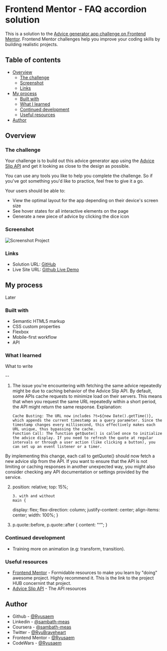 # Frontend Mentor - FAQ accordion solution

This is a solution to the [Advice generator app challenge on Frontend Mentor](https://www.frontendmentor.io/challenges/advice-generator-app-QdUG-13db). Frontend Mentor challenges help you improve your coding skills by building realistic projects.

## Table of contents

- [Overview](#overview)
  - [The challenge](#the-challenge)
  - [Screenshot](#screenshot)
  - [Links](#links)
- [My process](#my-process)
  - [Built with](#built-with)
  - [What I learned](#what-i-learned)
  - [Continued development](#continued-development)
  - [Useful resources](#useful-resources)
- [Author](#author)

## Overview

### The challenge

Your challenge is to build out this advice generator app using the [Advice Slip API](https://api.adviceslip.com) and get it looking as close to the design as possible.

You can use any tools you like to help you complete the challenge. So if you've got something you'd like to practice, feel free to give it a go.

Your users should be able to:

- View the optimal layout for the app depending on their device's screen size
- See hover states for all interactive elements on the page
- Generate a new piece of advice by clicking the dice icon

### Screenshot

![Screenshot Project](/design/screenshot.png)

### Links

- Solution URL: [GitHub](https://github.com/Ryusaem/api-advice-generator-app)
- Live Site URL: [Github Live Demo](https://ryusaem.github.io/api-advice-generator-app/)

## My process

Later

### Built with

- Semantic HTML5 markup
- CSS custom properties
- Flexbox
- Mobile-first workflow
- API

### What I learned

What to write

--

1.  The issue you're encountering with fetching the same advice repeatedly might be due to caching behavior of the Advice Slip API. By default, some APIs cache requests to minimize load on their servers. This means that when you request the same URL repeatedly within a short period, the API might return the same response.
    Explanation:

        Cache Busting: The URL now includes ?t=${new Date().getTime()}, which appends the current timestamp as a query parameter. Since the timestamp changes every millisecond, this effectively makes each URL unique, thus bypassing the cache.
        Function Call: The function getQuote() is called once to initialize the advice display. If you need to refresh the quote at regular intervals or through a user action (like clicking a button), you can set up an event listener or a timer.

By implementing this change, each call to getQuote() should now fetch a new advice slip from the API. If you want to ensure that the API is not limiting or caching responses in another unexpected way, you might also consider checking any API documentation or settings provided by the service.

2.  position: relative;
    top: 15%;

        3. with and without
        main {

    display: flex;
    flex-direction: column;
    justify-content: center;
    align-items: center;
    width: 100%;
    }

3.  p.quote::before,
    p.quote::after {
    content: "“";
    }

### Continued development

- Training more on animation (e.g: transform, transition).

### Useful resources

- [Frontend Mentor](https://www.frontendmentor.io/challenges/) - Formidable resources to make you learn by "doing" awesome project. Highly recommend it. This is the link to the project HUB concernint that project.
- [Advice Slip API](https://api.adviceslip.com) - The API resources

## Author

- Github - [@Ryusaem](https://github.com/Ryusaem)
- Linkedin - [@sambath-meas](https://www.linkedin.com/in/sambath-meas)
- Coursera - [@sambath-meas](https://www.coursera.org/learner/sambath-meas)
- Twitter - [@RyuBraveheart](https://twitter.com/RyuBraveheart)
- Frontend Mentor - [@Ryusaem](https://www.frontendmentor.io/profile/Ryusaem)
- CodeWars - [@Ryusaem](https://www.codewars.com/users/Ryusaem)
